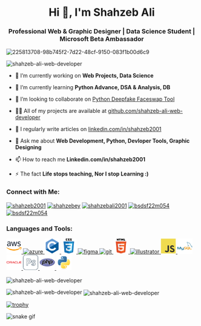 <h1 align="center">Hi 👋, I'm Shahzeb Ali</h1>
<h3 align="center">Professional Web & Graphic Designer | Data Science Student | Microsoft Beta Ambassador</h3>


![225813708-98b745f2-7d22-48cf-9150-083f1b00d6c9](https://github.com/Shahzeb-Ali-Web-Developer/Shahzeb-Ali-Web-Developer/assets/126076773/5fcb2a7b-f233-4737-98bb-3cbe9b102feb)


<p align="left"> <img src="https://komarev.com/ghpvc/?username=shahzeb-ali-web-developer&label=Profile%20views&color=0e75b6&style=flat" alt="shahzeb-ali-web-developer" /> </p>


- 🔭 I’m currently working on **Web Projects, Data Science**

- 🌱 I’m currently learning **Python Advance, DSA & Analysis, DB**

- 👯 I’m looking to collaborate on [Python Deepfake Faceswap Tool](https://colab.research.google.com/drive/1h5vY-EvTN8wu8CctMr3eN1CFCT5dRrrJ?usp=drive_link)

- 👨‍💻 All of my projects are available at [github.com/shahzeb-ali-web-developer](github.com/shahzeb-ali-web-developer)

- 📝 I regularly write articles on [linkedin.com/in/shahzeb2001](linkedin.com/in/shahzeb2001)

- 💬 Ask me about **Web Development, Python, Devloper Tools, Graphic Designing**

- 📫 How to reach me **Linkedin.com/in/shahzeb2001**

- ⚡ The fact **Life stops teaching, Nor I stop Learning :)**

<h3 align="left">Connect with Me:</h3>
<p align="left">
<a href="https://linkedin.com/in/shahzeb2001" target="blank"><img align="center" src="https://raw.githubusercontent.com/rahuldkjain/github-profile-readme-generator/master/src/images/icons/Social/linked-in-alt.svg" alt="shahzeb2001" height="30" width="40" /></a>
<a href="https://instagram.com/shahzebey" target="blank"><img align="center" src="https://raw.githubusercontent.com/rahuldkjain/github-profile-readme-generator/master/src/images/icons/Social/instagram.svg" alt="shahzebey" height="30" width="40" /></a>
<a href="https://www.youtube.com/c/shahzebali2001" target="blank"><img align="center" src="https://raw.githubusercontent.com/rahuldkjain/github-profile-readme-generator/master/src/images/icons/Social/youtube.svg" alt="shahzebali2001" height="30" width="40" /></a>
<a href="https://www.hackerrank.com/bsdsf22m054" target="blank"><img align="center" src="https://raw.githubusercontent.com/rahuldkjain/github-profile-readme-generator/master/src/images/icons/Social/hackerrank.svg" alt="bsdsf22m054" height="30" width="40" /></a>
<a href="https://codeforces.com/profile/bsdsf22m054" target="blank"><img align="center" src="https://raw.githubusercontent.com/rahuldkjain/github-profile-readme-generator/master/src/images/icons/Social/codeforces.svg" alt="bsdsf22m054" height="30" width="40" /></a>
</p>

<h3 align="left">Languages and Tools:</h3>
<p align="left"> <a href="https://aws.amazon.com" target="_blank" rel="noreferrer"> <img src="https://raw.githubusercontent.com/devicons/devicon/master/icons/amazonwebservices/amazonwebservices-original-wordmark.svg" alt="aws" width="40" height="40"/> </a> <a href="https://azure.microsoft.com/en-in/" target="_blank" rel="noreferrer"> <img src="https://www.vectorlogo.zone/logos/microsoft_azure/microsoft_azure-icon.svg" alt="azure" width="40" height="40"/> </a> <a href="https://www.cprogramming.com/" target="_blank" rel="noreferrer"> <img src="https://raw.githubusercontent.com/devicons/devicon/master/icons/c/c-original.svg" alt="c" width="40" height="40"/> </a> <a href="https://www.w3schools.com/css/" target="_blank" rel="noreferrer"> <img src="https://raw.githubusercontent.com/devicons/devicon/master/icons/css3/css3-original-wordmark.svg" alt="css3" width="40" height="40"/> </a> <a href="https://www.figma.com/" target="_blank" rel="noreferrer"> <img src="https://www.vectorlogo.zone/logos/figma/figma-icon.svg" alt="figma" width="40" height="40"/> </a> <a href="https://git-scm.com/" target="_blank" rel="noreferrer"> <img src="https://www.vectorlogo.zone/logos/git-scm/git-scm-icon.svg" alt="git" width="40" height="40"/> </a> <a href="https://www.w3.org/html/" target="_blank" rel="noreferrer"> <img src="https://raw.githubusercontent.com/devicons/devicon/master/icons/html5/html5-original-wordmark.svg" alt="html5" width="40" height="40"/> </a> <a href="https://www.adobe.com/in/products/illustrator.html" target="_blank" rel="noreferrer"> <img src="https://www.vectorlogo.zone/logos/adobe_illustrator/adobe_illustrator-icon.svg" alt="illustrator" width="40" height="40"/> </a> <a href="https://developer.mozilla.org/en-US/docs/Web/JavaScript" target="_blank" rel="noreferrer"> <img src="https://raw.githubusercontent.com/devicons/devicon/master/icons/javascript/javascript-original.svg" alt="javascript" width="40" height="40"/> </a> <a href="https://www.mysql.com/" target="_blank" rel="noreferrer"> <img src="https://raw.githubusercontent.com/devicons/devicon/master/icons/mysql/mysql-original-wordmark.svg" alt="mysql" width="40" height="40"/> </a> <a href="https://www.oracle.com/" target="_blank" rel="noreferrer"> <img src="https://raw.githubusercontent.com/devicons/devicon/master/icons/oracle/oracle-original.svg" alt="oracle" width="40" height="40"/> </a> <a href="https://www.photoshop.com/en" target="_blank" rel="noreferrer"> <img src="https://raw.githubusercontent.com/devicons/devicon/master/icons/photoshop/photoshop-line.svg" alt="photoshop" width="40" height="40"/> </a> <a href="https://www.php.net" target="_blank" rel="noreferrer"> <img src="https://raw.githubusercontent.com/devicons/devicon/master/icons/php/php-original.svg" alt="php" width="40" height="40"/> </a> <a href="https://www.python.org" target="_blank" rel="noreferrer"> <img src="https://raw.githubusercontent.com/devicons/devicon/master/icons/python/python-original.svg" alt="python" width="40" height="40"/> </a> </p>

<p><img align="center" src="https://github-readme-streak-stats.herokuapp.com/?user=shahzeb-ali-web-developer&" alt="shahzeb-ali-web-developer" /></p>
<p><img align="left" src="https://github-readme-stats.vercel.app/api/top-langs?username=shahzeb-ali-web-developer&show_icons=true&locale=en&layout=compact" alt="shahzeb-ali-web-developer" /></p>

<p>&nbsp;<img align="center" src="https://github-readme-stats.vercel.app/api?username=shahzeb-ali-web-developer&show_icons=true&locale=en" alt="shahzeb-ali-web-developer" /></p>

[![trophy](https://github-profile-trophy.vercel.app/?username=ryo-ma&theme=onedark)](https://github.com/ryo-ma/github-profile-trophy)




![snake gif](https://github.com/Shahzeb-Ali-Web-Developer/Shahzeb-Ali-Web-Developer/blob/output/github-snake-dark.svg)

